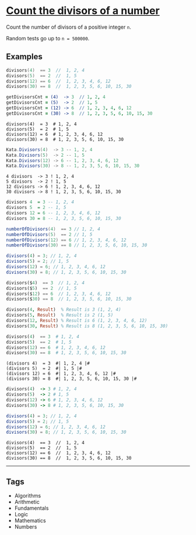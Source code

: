 # [Count the divisors of a number](https://www.codewars.com/kata/542c0f198e077084c0000c2e)

Count the number of divisors of a positive integer `n`.

Random tests go up to `n = 500000`.

## Examples

```c
divisors(4)  == 3  //  1, 2, 4
divisors(5)  == 2  //  1, 5
divisors(12) == 6  //  1, 2, 3, 4, 6, 12
divisors(30) == 8  //  1, 2, 3, 5, 6, 10, 15, 30
```

```coffeescript
getDivisorsCnt = (4)  -> 3  // 1, 2, 4
getDivisorsCnt = (5)  -> 2  // 1, 5
getDivisorsCnt = (12) -> 6  // 1, 2, 3, 4, 6, 12
getDivisorsCnt = (30) -> 8  // 1, 2, 3, 5, 6, 10, 15, 30
```

```crystal
divisors(4)  = 3  # 1, 2, 4
divisors(5)  = 2  # 1, 5
divisors(12) = 6  # 1, 2, 3, 4, 6, 12
divisors(30) = 8  # 1, 2, 3, 5, 6, 10, 15, 30
```

```csharp
Kata.Divisors(4)  -> 3 -- 1, 2, 4
Kata.Divisors(5)  -> 2 -- 1, 5
Kata.Divisors(12) -> 6 -- 1, 2, 3, 4, 6, 12
Kata.Divisors(30) -> 8 -- 1, 2, 3, 5, 6, 10, 15, 30
```

```factor
4 divisors  -> 3 ! 1, 2, 4
5 divisors  -> 2 ! 1, 5
12 divisors -> 6 ! 1, 2, 3, 4, 6, 12
30 divisors -> 8 ! 1, 2, 3, 5, 6, 10, 15, 30
```

```haskell
divisors 4  = 3 -- 1, 2, 4
divisors 5  = 2 -- 1, 5
divisors 12 = 6 -- 1, 2, 3, 4, 6, 12
divisors 30 = 8 -- 1, 2, 3, 5, 6, 10, 15, 30
```

```java
numberOfDivisors(4)  == 3 // 1, 2, 4
numberOfDivisors(5)  == 2 // 1, 5
numberOfDivisors(12) == 6 // 1, 2, 3, 4, 6, 12
numberOfDivisors(30) == 8 // 1, 2, 3, 5, 6, 10, 15, 30
```

```javascript
divisors(4) = 3; // 1, 2, 4
divisors(5) = 2; // 1, 5
divisors(12) = 6; // 1, 2, 3, 4, 6, 12
divisors(30) = 8; // 1, 2, 3, 5, 6, 10, 15, 30
```

```php
divisors($4)  == 3  // 1, 2, 4
divisors($5)  == 2  // 1, 5
divisors($12) == 6  // 1, 2, 3, 4, 6, 12
divisors($30) == 8  // 1, 2, 3, 5, 6, 10, 15, 30
```

```prolog
divisors(4, Result)  % Result is 3 (1, 2, 4)
divisors(5, Result)  % Result is 2 (1, 5)
divisors(12, Result) % Result is 6 (1, 2, 3, 4, 6, 12)
divisors(30, Result) % Result is 8 (1, 2, 3, 5, 6, 10, 15, 30)
```

```python
divisors(4)  == 3  # 1, 2, 4
divisors(5)  == 2  # 1, 5
divisors(12) == 6  # 1, 2, 3, 4, 6, 12
divisors(30) == 8  # 1, 2, 3, 5, 6, 10, 15, 30
```

```racket
(divisors 4)  = 3  #| 1, 2, 4 |#
(divisors 5)  = 2  #| 1, 5 |#
(divisors 12) = 6  #| 1, 2, 3, 4, 6, 12 |#
(divisors 30) = 8  #| 1, 2, 3, 5, 6, 10, 15, 30 |#
```

```ruby
divisors(4)  -> 3 # 1, 2, 4
divisors(5)  -> 2 # 1, 5
divisors(12) -> 6 # 1, 2, 3, 4, 6, 12
divisors(30) -> 8 # 1, 2, 3, 5, 6, 10, 15, 30
```

```typescript
divisors(4) = 3; // 1, 2, 4
divisors(5) = 2; // 1, 5
divisors(12) = 6; // 1, 2, 3, 4, 6, 12
divisors(30) = 8; // 1, 2, 3, 5, 6, 10, 15, 30
```

```golang
divisors(4)  == 3  //  1, 2, 4
divisors(5)  == 2  //  1, 5
divisors(12) == 6  //  1, 2, 3, 4, 6, 12
divisors(30) == 8  //  1, 2, 3, 5, 6, 10, 15, 30
```

---

## Tags

- Algorithms
- Arithmetic
- Fundamentals
- Logic
- Mathematics
- Numbers
